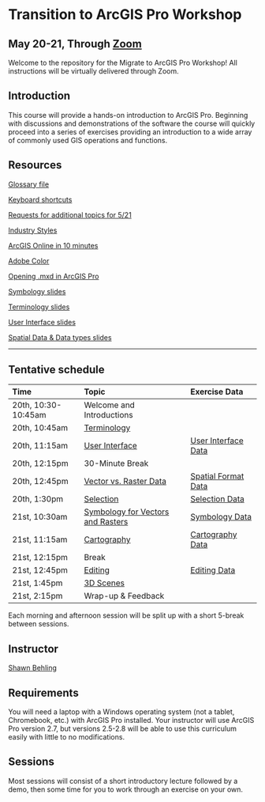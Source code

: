 # Transition to ArcGIS Pro Workshop 
## May 20-21, Through [Zoom](https://ucsc.zoom.us/j/93262153150?pwd=TmdBUjF0eUttVm84SkN4c3IvcWp3QT09)

Welcome to the repository for the Migrate to ArcGIS Pro Workshop! All instructions will be virtually delivered through Zoom.

## Introduction

This course will provide a hands-on introduction to ArcGIS Pro. Beginning with discussions and demonstrations of the software the course will quickly proceed into a series of exercises providing an introduction to a wide array of commonly used GIS operations and functions.

## Resources

[Glossary file](https://github.com/sbehling/Migrate-to-ArcGIS-Pro/blob/main/Glossary.pdf)

[Keyboard shortcuts](https://pro.arcgis.com/en/pro-app/latest/get-started/arcgis-pro-keyboard-shortcuts.htm)

[Requests for additional topics for 5/21](https://docs.google.com/spreadsheets/d/1nFntgTTkqRT2_dDyuRQHr1GoXjctwkTQHi3uZJP1C4s/edit?usp=sharing)

[Industry Styles](https://esri-styles.maps.arcgis.com/home/group.html?id=2625fd75429048c28236e6e84281d450&view=grid&showFilters=false&sortField=modified&sortOrder=desc#content)

[ArcGIS Online in 10 minutes](https://learn.arcgis.com/en/paths/try-arcgis-online/)

[Adobe Color](https://color.adobe.com/mythemes#)

[Opening .mxd in ArcGIS Pro](https://github.com/sbehling/Transition-to-ArcGIS-Pro/blob/main/Importing%20ArcMap.pdf)

[Symbology slides](https://github.com/sbehling/Transition-to-ArcGIS-Pro/blob/main/Slides%20Symbology.pdf)

[Terminology slides](https://github.com/sbehling/Transition-to-ArcGIS-Pro/blob/main/Slides%20Terminology.pdf)

[User Interface slides](https://github.com/sbehling/Transition-to-ArcGIS-Pro/blob/main/Slides%20Terminology.pdf)

[Spatial Data & Data types slides](https://github.com/sbehling/Transition-to-ArcGIS-Pro/blob/main/Slides%20Spatial%20Data%20%26%20Data%20Models.pdf)

---

## Tentative schedule

| Time | Topic  | Exercise Data  
|:--|:--|:--|
| 20th, 10:30-10:45am  | Welcome and Introductions| |
| 20th, 10:45am  | [Terminology](https://github.com/sbehling/Transition-to-ArcGIS-Pro/blob/main/Terminology.pdf) | |
| 20th, 11:15am  | [User Interface](https://github.com/sbehling/Transition-to-ArcGIS-Pro/blob/main/User%20Interface.pdf) | [User Interface Data](https://github.com/sbehling/Migrate-to-ArcGIS-Pro/blob/main/User-Interface.zip) |
| 20th, 12:15pm  | 30-Minute Break |
| 20th, 12:45pm  | [Vector vs. Raster Data](https://github.com/sbehling/Transition-to-ArcGIS-Pro/blob/main/Spatial_Data_Formats.pdf) | [Spatial Format Data](https://drive.google.com/file/d/1drz70U8axcxTmPWNGW2VWpZHpfXKtX_T/view?usp=sharing)
| 20th, 1:30pm  | [Selection](https://github.com/sbehling/Migrate-to-ArcGIS-Pro/blob/main/Selections.pdf) | [Selection Data](https://github.com/sbehling/Migrate-to-ArcGIS-Pro/blob/main/Selections_Project.zip)
| 21st, 10:30am | [Symbology for Vectors and Rasters](https://github.com/sbehling/Migrate-to-ArcGIS-Pro/blob/main/Symbology.pdf) | [Symbology Data](https://github.com/sbehling/Transition-to-ArcGIS-Pro/blob/main/Symbology_Project.zip)
| 21st, 11:15am  | [Cartography](https://github.com/sbehling/Migrate-to-ArcGIS-Pro/blob/main/Cartography.pdf) | [Cartography Data](https://github.com/sbehling/Migrate-to-ArcGIS-Pro/blob/main/Cartography_Project.zip) |
| 21st, 12:15pm | Break | 
| 21st, 12:45pm| [Editing](https://github.com/sbehling/Migrate-to-ArcGIS-Pro/blob/main/Editing_and_Coordinate_Systems.pdf) | [Editing Data](https://github.com/sbehling/Transition-to-ArcGIS-Pro/blob/main/Editing.zip)  
| 21st, 1:45pm| [3D Scenes](https://pro.arcgis.com/en/pro-app/latest/help/mapping/map-authoring/scenes.htm) ||  
| 21st, 2:15pm| Wrap-up & Feedback


Each morning and afternoon session will be split up with a short 5-break between sessions. 


## Instructor

[Shawn Behling](https://shawnbehling.com)


## Requirements

You will need a laptop with a Windows operating system (not a tablet, Chromebook, etc.) with ArcGIS Pro installed.
Your instructor will use ArcGIS Pro version 2.7, but versions 2.5-2.8 will be able to use this curriculum easily with little to no modifications.

## Sessions

Most sessions will consist of a short introductory lecture followed by a demo, then some time for you to work through an exercise on your own.
